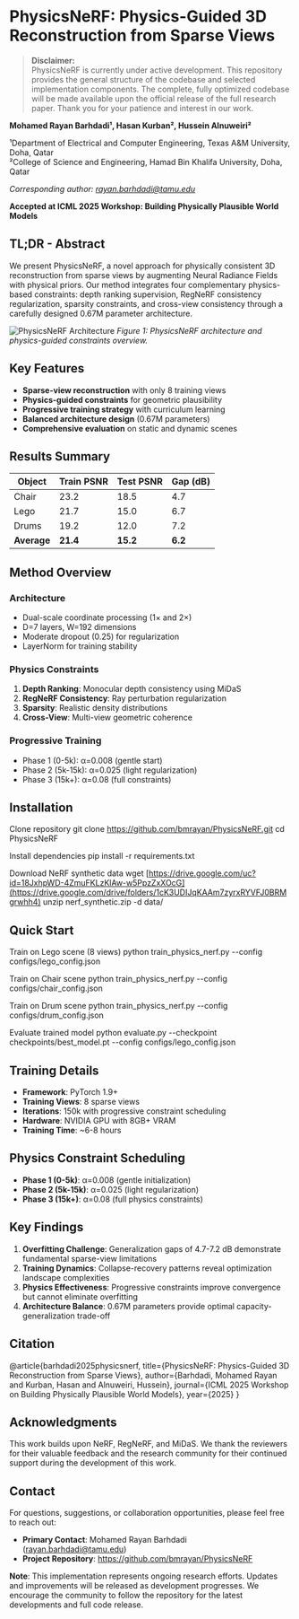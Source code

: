 # PhysicsNeRF: Physics-Guided 3D Reconstruction from Sparse Views

> **Disclaimer:**  
> PhysicsNeRF is currently under active development. This repository provides the general structure of the codebase and selected implementation components. The complete, fully optimized codebase will be made available upon the official release of the full research paper. Thank you for your patience and interest in our work.

**Mohamed Rayan Barhdadi¹, Hasan Kurban², Hussein Alnuweiri²**

¹Department of Electrical and Computer Engineering, Texas A&M University, Doha, Qatar  
²College of Science and Engineering, Hamad Bin Khalifa University, Doha, Qatar

*Corresponding author: rayan.barhdadi@tamu.edu*

**Accepted at ICML 2025 Workshop: Building Physically Plausible World Models**

## TL;DR - Abstract

We present PhysicsNeRF, a novel approach for physically consistent 3D reconstruction from sparse views by augmenting Neural Radiance Fields with physical priors. Our method integrates four complementary physics-based constraints: depth ranking supervision, RegNeRF consistency regularization, sparsity constraints, and cross-view consistency through a carefully designed 0.67M parameter architecture.

![PhysicsNeRF Architecture](PhysicsNeRF_Arch.png)
*Figure 1: PhysicsNeRF architecture and physics-guided constraints overview.*

## Key Features

- **Sparse-view reconstruction** with only 8 training views
- **Physics-guided constraints** for geometric plausibility
- **Progressive training strategy** with curriculum learning
- **Balanced architecture design** (0.67M parameters)
- **Comprehensive evaluation** on static and dynamic scenes

## Results Summary

| Object | Train PSNR | Test PSNR | Gap (dB) |
|--------|-------------|------------|----------|
| Chair  | 23.2        | 18.5       | 4.7      |
| Lego   | 21.7        | 15.0       | 6.7      |
| Drums  | 19.2        | 12.0       | 7.2      |
| **Average** | **21.4** | **15.2**  | **6.2**  |

## Method Overview

### Architecture

- Dual-scale coordinate processing (1× and 2×)
- D=7 layers, W=192 dimensions
- Moderate dropout (0.25) for regularization
- LayerNorm for training stability

### Physics Constraints

1. **Depth Ranking**: Monocular depth consistency using MiDaS
2. **RegNeRF Consistency**: Ray perturbation regularization  
3. **Sparsity**: Realistic density distributions
4. **Cross-View**: Multi-view geometric coherence

### Progressive Training

- Phase 1 (0-5k): α=0.008 (gentle start)
- Phase 2 (5k-15k): α=0.025 (light regularization)
- Phase 3 (15k+): α=0.08 (full constraints)

## Installation

Clone repository
git clone https://github.com/bmrayan/PhysicsNeRF.git
cd PhysicsNeRF

Install dependencies
pip install -r requirements.txt

Download NeRF synthetic data
wget [https://drive.google.com/uc?id=18JxhpWD-4ZmuFKLzKlAw-w5PpzZxXOcG](https://drive.google.com/drive/folders/1cK3UDIJqKAAm7zyrxRYVFJ0BRMgrwhh4)
unzip nerf_synthetic.zip -d data/

## Quick Start

Train on Lego scene (8 views)
python train_physics_nerf.py --config configs/lego_config.json

Train on Chair scene
python train_physics_nerf.py --config configs/chair_config.json

Train on Drum scene
python train_physics_nerf.py --config configs/drum_config.json

Evaluate trained model
python evaluate.py --checkpoint checkpoints/best_model.pt --config configs/lego_config.json


## Training Details

- **Framework**: PyTorch 1.9+
- **Training Views**: 8 sparse views
- **Iterations**: 150k with progressive constraint scheduling
- **Hardware**: NVIDIA GPU with 8GB+ VRAM
- **Training Time**: ~6-8 hours

## Physics Constraint Scheduling

- **Phase 1 (0-5k)**: α=0.008 (gentle initialization)
- **Phase 2 (5k-15k)**: α=0.025 (light regularization)
- **Phase 3 (15k+)**: α=0.08 (full physics constraints)

## Key Findings

1. **Overfitting Challenge**: Generalization gaps of 4.7-7.2 dB demonstrate fundamental sparse-view limitations
2. **Training Dynamics**: Collapse-recovery patterns reveal optimization landscape complexities
3. **Physics Effectiveness**: Progressive constraints improve convergence but cannot eliminate overfitting
4. **Architecture Balance**: 0.67M parameters provide optimal capacity-generalization trade-off

## Citation

@article{barhdadi2025physicsnerf,
title={PhysicsNeRF: Physics-Guided 3D Reconstruction from Sparse Views},
author={Barhdadi, Mohamed Rayan and Kurban, Hasan and Alnuweiri, Hussein},
journal={ICML 2025 Workshop on Building Physically Plausible World Models},
year={2025}
}


## Acknowledgments

This work builds upon NeRF, RegNeRF, and MiDaS. We thank the reviewers for their valuable feedback and the research community for their continued support during the development of this work.

## Contact

For questions, suggestions, or collaboration opportunities, please feel free to reach out:
- **Primary Contact**: Mohamed Rayan Barhdadi (rayan.barhdadi@tamu.edu)
- **Project Repository**: https://github.com/bmrayan/PhysicsNeRF

**Note**: This implementation represents ongoing research efforts. Updates and improvements will be released as development progresses. We encourage the community to follow the repository for the latest developments and full code release.

